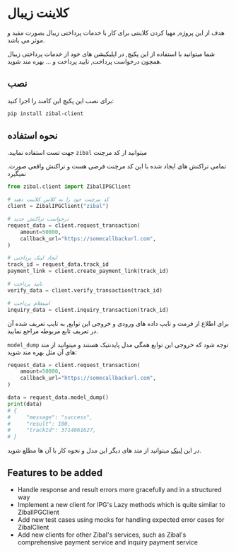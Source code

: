 
# کلاینت زیبال

هدف از این پروژه, مهیا کردن کلاینتی برای کار با 
خدمات پرداختی زیبال بصورت مفید و موثر می باشد. 

شما میتوانید  با استفاده از این پکیچ, در اپلیکیشن های خود از خدمات  پرداختی زیبال همچون درخواست پرداخت, تایید پرداخت و ...  بهره مند شوید.  

## نصب

برای نصب این پکیچ این کامند را اجرا کنید:

```bash
pip install zibal-client
```
    
## نحوه استفاده


.جهت تست استفاده نمایید `zibal` میتوانید از کد مرچنت

.تمامی تراکنش های ایجاد شده با این کد مرچنت فرضی هست و تراکنش واقعی صورت نمیگیرد


```python
from zibal.client import ZibalIPGClient

# کد مرچنت خود را به کلاس کلاینت دهید
client = ZibalIPGClient("zibal")

# درخواست تراکنش جدید
request_data = client.request_transaction(
    amount=50000,
    callback_url="https://somecallbackurl.com",
)

# ایجاد لینک پرداختی
track_id = request_data.track_id
payment_link = client.create_payment_link(track_id)

# تایید پرداخت
verify_data = client.verify_transaction(track_id)

# استعلام پرداخت
inquiry_data = client.inquiry_transaction(track_id)
```

برای اطلاع از فرمت و تایپ داده های ورودی و خروجی این توابع, به تایپ تعریف شده آن در تعریف تابع مربوطه مراجع نمایید.

`model_dump` توجه شود که خروجی این توابع  همگی مدل پایدنتیک  هستند و میتوانید از متد های آن مثل  بهره مند شوید:

```python
request_data = client.request_transaction(
    amount=50000,
    callback_url="https://somecallbackurl.com",
)

data = request_data.model_dump()
print(data)
# {
#     "message": "success",
#     "result": 100,
#     "trackId": 3714061627,
# }

```

در این [لینک](https://docs.pydantic.dev/latest/api/base_model/) میتوانید از متد های دیگر این مدل و نحوه کار با آن ها مطلع شوید. 
## Features to be added

- Handle response and result errors more gracefully and in a structured way
- Implement a new client for IPG's Lazy methods which is quite similar to ZibalIPGClient
- Add new test cases using mocks for handling expected error cases for ZibalClient
- Add new clients for other Zibal's services, such as Zibal's comprehensive payment service and inquiry payment service

